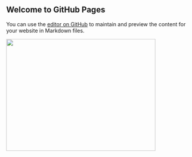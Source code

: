 ## Welcome to GitHub Pages

You can use the [editor on GitHub](https://github.com/TristanCopley/photoboard/edit/gh-pages/README.md) to maintain and preview the content for your website in Markdown files.

<img src="https://user-images.githubusercontent.com/89225478/158897230-3f4b73b7-db95-446e-a898-02d76920dd4a.png" width="400" height="300">
